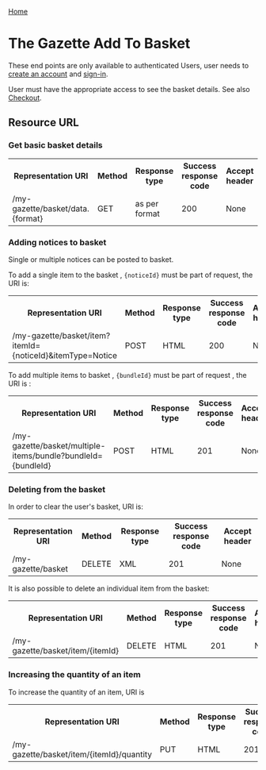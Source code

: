 [Home](../home.md)

# The Gazette Add To Basket #

These end points are only available to authenticated Users, user needs  to [create an account](../authentication/registration.md) and [sign-in](../authentication/sign-in.md).

User must have the appropriate access to see the basket details. See also [Checkout](checkout.md).

## Resource URL ##

### Get basic basket details

<table>
<tr>
	<th>Representation URI</th>
	<th>Method</th>
	<th>Response type</th>
	<th>Success response code</th>
	<th>Accept header​</th>
</tr>
<tr>
	<td>/my-gazette/basket/data.{format}</td>
	<td>GET</td>
	<td>as per format</td>
	<td>200</td>
	<td>None</td>
</tr>
</table>

### Adding notices to basket

Single or multiple notices can be posted to basket.

To add a single item to the basket , `{noticeId}` must be part of request, the URI is: 

<table>
<tr>
	<th>Representation URI</th>
	<th>Method</th>
	<th>Response type</th>
	<th>Success response code</th>
	<th>Accept header​</th>
</tr>
<tr>
	<td>/my-gazette/basket/item?itemId={noticeId}&itemType=Notice</td>
	<td>POST</td>
	<td>HTML</td>
	<td>200</td>
	<td>None</td>
</tr>
</table>

To add multiple items to basket , `{bundleId}` must be part of request , the URI is :

<table>
<tr>
	<th>Representation URI</th>
	<th>Method</th>
	<th>Response type</th>
	<th>Success response code</th>
	<th>Accept header​</th>
</tr>
<tr>
	<td>/my-gazette/basket/multiple-items/bundle?bundleId={bundleId}</td>
	<td>POST</td>
	<td>HTML</td>
	<td>201</td>
	<td>None</td>
</tr>
</table>

### Deleting from the basket

In order to clear the user's basket, URI is:

<table>
<tr>
	<th>Representation URI</th>
	<th>Method</th>
	<th>Response type</th>
	<th>Success response code</th>
	<th>Accept header​</th>
</tr>
<tr>
	<td>/my-gazette/basket</td>
	<td>DELETE</td>
	<td>XML</td>
	<td>201</td>
	<td>None</td>
</tr>
</table>

It is also possible to delete an individual item from the basket:

<table>
<tr>
	<th>Representation URI</th>
	<th>Method</th>
	<th>Response type</th>
	<th>Success response code</th>
	<th>Accept header​</th>
</tr>
<tr>
	<td>/my-gazette/basket/item/{itemId}</td>
	<td>DELETE</td>
	<td>HTML</td>
	<td>201</td>
	<td>None</td>
</tr>
</table>

### Increasing the quantity of an item

To increase the quantity of an item, URI is

<table>
<tr>
	<th>Representation URI</th>
	<th>Method</th>
	<th>Response type</th>
	<th>Success response code</th>
	<th>Accept header​</th>
</tr>
<tr>
	<td>/my-gazette/basket/item/{itemId}/quantity</td>
	<td>PUT</td>
	<td>HTML</td>
	<td>201</td>
	<td>None</td>
</tr>
</table>
